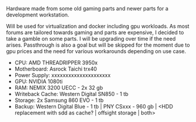 
Hardware made from some old gaming parts and newer parts for a development workstation.

Will be used for virtualization and docker including gpu workloads. As most forums are tailored towards gaming and parts are expensive, I decided to take a gamble on some parts. I will be upgrading over time if the need arises. Passthrough is also a goal but will be skipped for the moment due to gpu prices and the need for various workarounds depending on use case.

- CPU: AMD THREADRIPPER 3950x
- Motherboard: Asrock Taichi trx40
- Power Supply: xxxxxxxxxxxxxxxxxxxxx
- GPU: NVIDIA 1080ti
- RAM: NEMIX 3200 UECC - 2x 32 gb
- Writeback Cache: Western Digital SN850 - 1 tb
- Storage: 2x Samsung 860 EVO - 1 tb
- Backup: Western Digital Blue - 1 tb | PNY CSxxx - 960 gb | <HDD replacement with sdd as cache? | offsight storage | both>
